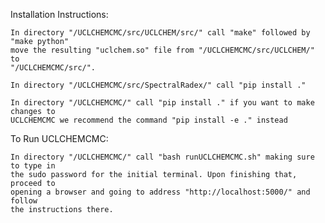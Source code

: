 
Installation Instructions:

    In directory "/UCLCHEMCMC/src/UCLCHEM/src/" call "make" followed by "make python" 
    move the resulting "uclchem.so" file from "/UCLCHEMCMC/src/UCLCHEM/" to 
    "/UCLCHEMCMC/src/".

    In directory "/UCLCHEMCMC/src/SpectralRadex/" call "pip install ."

    In directory "/UCLCHEMCMC/" call "pip install ." if you want to make changes to
    UCLCHEMCMC we recommend the command "pip install -e ." instead

To Run UCLCHEMCMC:

    In directory "/UCLCHEMCMC/" call "bash runUCLCHEMCMC.sh" making sure to type in
    the sudo password for the initial terminal. Upon finishing that, proceed to 
    opening a browser and going to address "http://localhost:5000/" and follow
    the instructions there.
